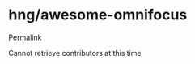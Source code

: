 # hng/awesome-omnifocus

[Permalink](https://github.com/hng/awesome-omnifocus/blob/c7f900e12d866e78bbc3492ba4a036c440d1626c/README.md)

Cannot retrieve contributors at this time

